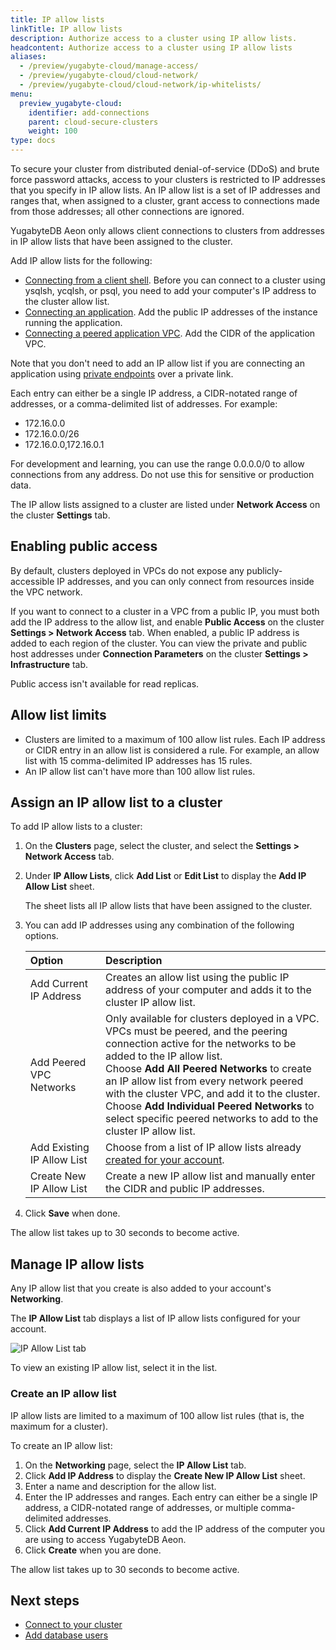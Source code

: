 ```yaml
---
title: IP allow lists
linkTitle: IP allow lists
description: Authorize access to a cluster using IP allow lists.
headcontent: Authorize access to a cluster using IP allow lists
aliases:
  - /preview/yugabyte-cloud/manage-access/
  - /preview/yugabyte-cloud/cloud-network/
  - /preview/yugabyte-cloud/cloud-network/ip-whitelists/
menu:
  preview_yugabyte-cloud:
    identifier: add-connections
    parent: cloud-secure-clusters
    weight: 100
type: docs
---
```


To secure your cluster from distributed denial-of-service (DDoS) and brute force password attacks, access to your clusters is restricted to IP addresses that you specify in IP allow lists. An IP allow list is a set of IP addresses and ranges that, when assigned to a cluster, grant access to connections made from those addresses; all other connections are ignored.

YugabyteDB Aeon only allows client connections to clusters from addresses in IP allow lists that have been assigned to the cluster.

Add IP allow lists for the following:

- [Connecting from a client shell](../../cloud-connect/connect-client-shell/). Before you can connect to a cluster using ysqlsh, ycqlsh, or psql, you need to add your computer's IP address to the cluster allow list.
- [Connecting an application](../../cloud-connect/connect-applications/). Add the public IP addresses of the instance running the application.
- [Connecting a peered application VPC](../../cloud-basics/cloud-vpcs/). Add the CIDR of the application VPC.

Note that you don't need to add an IP allow list if you are connecting an application using [private endpoints](../../cloud-basics/cloud-vpcs/cloud-add-endpoint/) over a private link.

Each entry can either be a single IP address, a CIDR-notated range of addresses, or a comma-delimited list of addresses. For example:

- 172.16.0.0
- 172.16.0.0/26
- 172.16.0.0,172.16.0.1

For development and learning, you can use the range 0.0.0.0/0 to allow connections from any address. Do not use this for sensitive or production data.

The IP allow lists assigned to a cluster are listed under **Network Access** on the cluster **Settings** tab.

## Enabling public access

By default, clusters deployed in VPCs do not expose any publicly-accessible IP addresses, and you can only connect from resources inside the VPC network.

If you want to connect to a cluster in a VPC from a public IP, you must both add the IP address to the allow list, and enable **Public Access** on the cluster **Settings > Network Access** tab. When enabled, a public IP address is added to each region of the cluster. You can view the private and public host addresses under **Connection Parameters** on the cluster **Settings > Infrastructure** tab.

Public access isn't available for read replicas.

## Allow list limits

- Clusters are limited to a maximum of 100 allow list rules. Each IP address or CIDR entry in an allow list is considered a rule. For example, an allow list with 15 comma-delimited IP addresses has 15 rules.
- An IP allow list can't have more than 100 allow list rules.

## Assign an IP allow list to a cluster

To add IP allow lists to a cluster:

1. On the **Clusters** page, select the cluster, and select the **Settings > Network Access** tab.
1. Under **IP Allow Lists**, click **Add List** or **Edit List** to display the **Add IP Allow List** sheet.

    The sheet lists all IP allow lists that have been assigned to the cluster.

1. You can add IP addresses using any combination of the following options.

    | Option | Description |
    | :----- | :---------- |
    | Add Current IP Address | Creates an allow list using the public IP address of your computer and adds it to the cluster IP allow list. |
    | Add Peered VPC Networks | Only available for clusters deployed in a VPC. VPCs must be peered, and the peering connection active for the networks to be added to the IP allow list.<br>Choose **Add All Peered Networks** to create an IP allow list from every network peered with the cluster VPC, and add it to the cluster.<br>Choose **Add Individual Peered Networks** to select specific peered networks to add to the cluster IP allow list. |
    | Add Existing IP Allow List | Choose from a list of IP allow lists already [created for your account](#create-an-ip-allow-list). |
    | Create New IP Allow List | Create a new IP allow list and manually enter the CIDR and public IP addresses. |

1. Click **Save** when done.

The allow list takes up to 30 seconds to become active.

## Manage IP allow lists

Any IP allow list that you create is also added to your account's **Networking**.

The **IP Allow List** tab displays a list of IP allow lists configured for your account.

![IP Allow List tab](/images/yb-cloud/cloud-networking-ip.png)

To view an existing IP allow list, select it in the list.

### Create an IP allow list

IP allow lists are limited to a maximum of 100 allow list rules (that is, the maximum for a cluster).

To create an IP allow list:

1. On the **Networking** page, select the **IP Allow List** tab.
1. Click **Add IP Address** to display the **Create New IP Allow List** sheet.
1. Enter a name and description for the allow list.
1. Enter the IP addresses and ranges. Each entry can either be a single IP address, a CIDR-notated range of addresses, or multiple comma-delimited addresses.
1. Click **Add Current IP Address** to add the IP address of the computer you are using to access YugabyteDB Aeon.
1. Click **Create** when you are done.

The allow list takes up to 30 seconds to become active.

## Next steps

- [Connect to your cluster](../../cloud-connect/)
- [Add database users](../../cloud-secure-clusters/add-users/)
